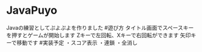 # JavaPuyo
Javaの練習としてぷよぷよを作りました
#遊び方
タイトル画面でスペースキーを押すとゲームが開始します
Zキーで左回転、Xキーで右回転ができます
矢印キーで移動です
#実装予定
・スコア表示
・連鎖
・全消し
